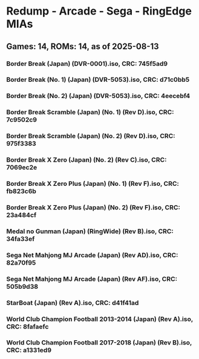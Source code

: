 # Redump - Arcade - Sega - RingEdge MIAs
## Games: 14, ROMs: 14, as of 2025-08-13

### Border Break (Japan) (DVR-0001).iso, CRC: 745f5ad9
### Border Break (No. 1) (Japan) (DVR-5053).iso, CRC: d71c0bb5
### Border Break (No. 2) (Japan) (DVR-5053).iso, CRC: 4eecebf4
### Border Break Scramble (Japan) (No. 1) (Rev D).iso, CRC: 7c9502c9
### Border Break Scramble (Japan) (No. 2) (Rev D).iso, CRC: 975f3383
### Border Break X Zero (Japan) (No. 2) (Rev C).iso, CRC: 7069ec2e
### Border Break X Zero Plus (Japan) (No. 1) (Rev F).iso, CRC: fb823c6b
### Border Break X Zero Plus (Japan) (No. 2) (Rev F).iso, CRC: 23a484cf
### Medal no Gunman (Japan) (RingWide) (Rev B).iso, CRC: 34fa33ef
### Sega Net Mahjong MJ Arcade (Japan) (Rev AD).iso, CRC: 82a70f95
### Sega Net Mahjong MJ Arcade (Japan) (Rev AF).iso, CRC: 505b9d38
### StarBoat (Japan) (Rev A).iso, CRC: d41f41ad
### World Club Champion Football 2013-2014 (Japan) (Rev A).iso, CRC: 8fafaefc
### World Club Champion Football 2017-2018 (Japan) (Rev B).iso, CRC: a1331ed9
